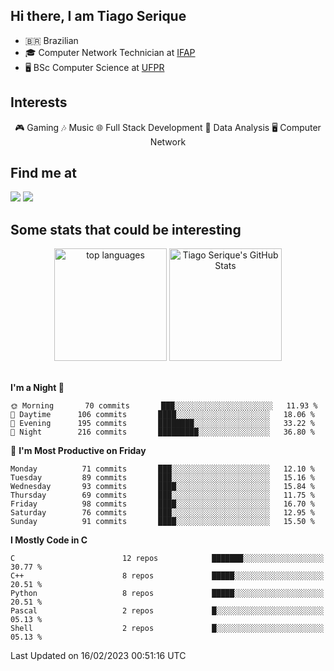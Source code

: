 
<h2> Hi there, I am Tiago Serique</h2>

<div>
	<ul>
		<li>🇧🇷 Brazilian</li>
		<li>🎓 Computer Network Technician at <a href="https://www.ifap.edu.br/">IFAP</a></li>
		<li>🖥️ BSc Computer Science at <a href="https://www.ufpr.br/portalufpr/">UFPR</a></li>
	</ul>
</div>


<h2>Interests</h2>

<div align="center">
	🎮 Gaming 🎶 Music 🌐 Full Stack Development 🎲 Data Analysis 🖥️ Computer Network
</div>

<h2>Find me at</h2>

<div>
	<a href="https://www.linkedin.com/in/tiago-serique"><img src="https://img.shields.io/badge/LinkedIn-0077B5?style=for-the-badge&logo=linkedin&logoColor=white"></a>
	<a href="https://www.instagram.com/tiago.serique/"><img src="https://img.shields.io/badge/Instagram-E4405F?style=for-the-badge&logo=instagram&logoColor=white"></a>
</div>

<h2>Some stats that could be interesting</h2>

<div align="center">
	<img height="180em" src="https://tiagoserique.vercel.app/api/top-langs/?layout=compact&theme=tokyonight&username=tiagoserique&langs_count=10&hide=makefile&exclude_repo=vim-mods" alt="top languages">
	<img height="180em" src="https://tiagoserique.vercel.app/api?username=tiagoserique&count_private=true&show_icons=true&theme=tokyonight&include_all_commits=true" alt="Tiago Serique's GitHub Stats">
</div> 

<br>

<!--START_SECTION:waka-->
**I'm a Night 🦉** 

```text
🌞 Morning       70 commits       ███░░░░░░░░░░░░░░░░░░░░░░   11.93 % 
🌆 Daytime      106 commits       ████░░░░░░░░░░░░░░░░░░░░░   18.06 % 
🌃 Evening      195 commits       ████████░░░░░░░░░░░░░░░░░   33.22 % 
🌙 Night        216 commits       █████████░░░░░░░░░░░░░░░░   36.80 % 

```
📅 **I'm Most Productive on Friday** 

```text
Monday          71 commits       ███░░░░░░░░░░░░░░░░░░░░░░   12.10 % 
Tuesday         89 commits       ███░░░░░░░░░░░░░░░░░░░░░░   15.16 % 
Wednesday       93 commits       ████░░░░░░░░░░░░░░░░░░░░░   15.84 % 
Thursday        69 commits       ███░░░░░░░░░░░░░░░░░░░░░░   11.75 % 
Friday          98 commits       ████░░░░░░░░░░░░░░░░░░░░░   16.70 % 
Saturday        76 commits       ███░░░░░░░░░░░░░░░░░░░░░░   12.95 % 
Sunday          91 commits       ████░░░░░░░░░░░░░░░░░░░░░   15.50 % 

```


**I Mostly Code in C** 

```text
C                        12 repos            ███████░░░░░░░░░░░░░░░░░░   30.77 % 
C++                      8 repos             █████░░░░░░░░░░░░░░░░░░░░   20.51 % 
Python                   8 repos             █████░░░░░░░░░░░░░░░░░░░░   20.51 % 
Pascal                   2 repos             █░░░░░░░░░░░░░░░░░░░░░░░░   05.13 % 
Shell                    2 repos             █░░░░░░░░░░░░░░░░░░░░░░░░   05.13 % 

```



 Last Updated on 16/02/2023 00:51:16 UTC
<!--END_SECTION:waka-->

